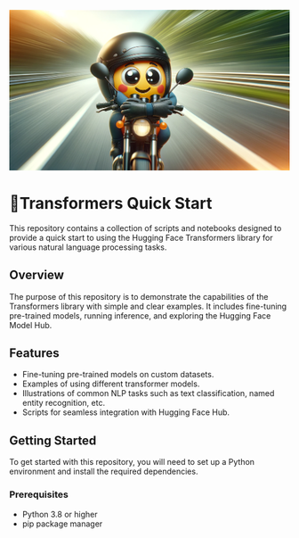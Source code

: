![Hugging Face Emoji](https://github.com/mannybernabe/hf_transformers_quick-start/blob/main/images/image.png)

# 🤗Transformers Quick Start

This repository contains a collection of scripts and notebooks designed to provide a quick start to using the Hugging Face Transformers library for various natural language processing tasks.

## Overview

The purpose of this repository is to demonstrate the capabilities of the Transformers library with simple and clear examples. It includes fine-tuning pre-trained models, running inference, and exploring the Hugging Face Model Hub.

## Features

- Fine-tuning pre-trained models on custom datasets.
- Examples of using different transformer models.
- Illustrations of common NLP tasks such as text classification, named entity recognition, etc.
- Scripts for seamless integration with Hugging Face Hub.

## Getting Started

To get started with this repository, you will need to set up a Python environment and install the required dependencies.

### Prerequisites

- Python 3.8 or higher
- pip package manager
